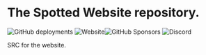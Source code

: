 # The Spotted Website repository.
![GitHub deployments](https://img.shields.io/github/deployments/SpottedTrouble/friendly-funkin/github-pages?label=Website%20Deployment&style=plastic)  ![Website](https://img.shields.io/website?style=plastic&url=https%3A%2F%2Fspottedtrouble.github.io)![GitHub Sponsors](https://img.shields.io/github/sponsors/SpottedTrouble?style=plastic) ![Discord](https://img.shields.io/discord/854930838209691669?label=Discord%20Server&style=plastic)

SRC for the website.
